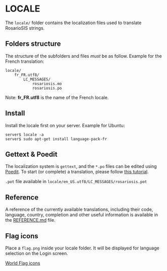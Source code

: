LOCALE
======

The `locale/` folder contains the localization files used to translate RosarioSIS strings.


Folders structure
-----------------
The structure of the subfolders and files _must_ be as follow.
Example for the French translation:
```
locale/
	fr_FR.utf8/
		LC_MESSAGES/
			rosariosis.mo
			rosariosis.po
```
Note: **fr_FR.utf8** is the name of the French locale.


Install
-------
Install the locale first on your server.
Example for Ubuntu:
```
server$ locale -a
server$ sudo apt-get install language-pack-fr
```


Gettext & Poedit
----------------
The localization system is `gettext`, and the `*.po` files can be edited using [Poedit](http://poedit.net/). To start (or complete) a translation, please follow [this tutorial](https://github.com/francoisjacquet/rosariosis/wiki/Localizing,-translate-RosarioSIS-with-Poedit).

`.pot` file available in `locale/en_US.utf8/LC_MESSAGES/rosariosis.pot`


Reference
---------
A reference of the currently available translations, including their code, language, country, completion and other useful information is available in the [REFERENCE.md](REFERENCE.md) file.


Flag icons
----------

Place a `flag.png` inside your locale folder. It will be displayed for language selection on the Login screen.

[World Flag icons](http://www.customicondesign.com/free-icons/flag-icon-set/all-in-one-country-flag-icon-set/)
